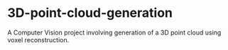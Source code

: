 # 3D-point-cloud-generation
A Computer Vision project involving generation of a 3D point cloud using voxel reconstruction.
